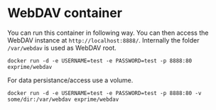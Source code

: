 # WebDAV container

You can run this container in following way. You can then access the WebDAV instance at `http://localhost:8888/`. Internally the folder `/var/webdav` is used as WebDAV root.

```
docker run -d -e USERNAME=test -e PASSWORD=test -p 8888:80 exprime/webdav
```
For data persistance/access use a volume.
```
docker run -d -e USERNAME=test -e PASSWORD=test -p 8888:80 -v some/dir:/var/webdav exprime/webdav
```